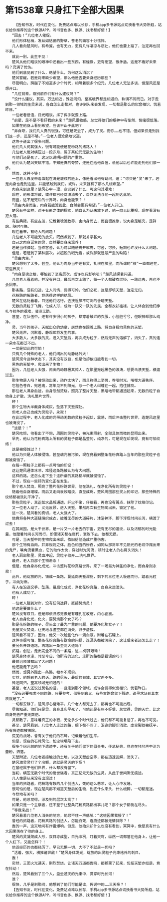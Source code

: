 # 第1538章 只身扛下全部大因果
        【告知书友，时代在变化，免费站点难以长存，手机app多书源站点切换看书大势所趋，站长给你推荐的这个换源APP，听书音色多、换源、找书都好使！】
       “回去！”几位老人催促。
       他们形体枯槁，发丝如枯萎的野草，苍老的面容十分憔悴。
       几人看向楚风时，有希冀，也有无力，更有几许凄凉与悲壮，他们也要上路了，注定再也回不来。
       就此一别，此生不见！
       楚风从他们暗淡的眼神中还看出一些东西，有憧憬，更有绝望，很矛盾，这是不看好未来吗？充满了忧伤。
       他们到底见到了什么，绝望什么，为何这么消沉？
       楚风警醒，若是将来缺少希望，那么他是否要亲身经历那些？
       尽管明白，跨越了不知道多少个时代，相隔着很多个纪元，几位老人无法多谈，但楚风还是想开口。
       “几位前辈，临别前你们有什么建议吗？”
       “没什么建议，其实，万法相近，殊途同归，至高境界都是相通的，称谓不同而已。对于走到那一领域的生灵来说，各自怎么走都对，也许到头来会发现，一切都是那么的似曾相识，恍若昨日。”
       一位老者低语，目光暗淡，挥了挥手就要上路。
       “前辈，是不是不看好我的未来？”楚风很敏感，总觉得他们的眼神中有怅然，情绪很低落。
       如果在他身上看到希望，应该不止于此吧？
       “非自夸，我们几人真的很强，可还是死去了，成为了灵。而你……也不错，但如果仅走到我们这一步，还是不够。”一位老人很沧桑地说道。
       这等于道出了很多问题。
       他们几人何其强大，很有可能便是花粉路的拓路人！
       几位老人绝对横压过一段岁月，属于某纪元无敌的生物！
       可他们还是死了，这足以说明问题的严重性。
       他们认为楚风天赋不错，不知是真的夸赞，还是在给他自信，说他以后也许能走到他们那一步。
       然而，这并不够！
       一位老人白发带着血黏在满是皱纹的脸上，像是看出他有疑问，道：“你只是‘灵’来了，若是肉身也走到这里，并能感触到我们，或许，未来就有了那么几缕希望。”
       肉身来到这里？楚风心中一凛，意识到了什么，可这何其艰难！
       现在，他形体将散，或许都已经腐溃消失了，自然无法与他一起到达此地。
       而且，这不是死后的世界吗，肉身也能来？！
       “灵由肉身而生，肉身若能渡到此，自然会更有希望。”一位老人开口。
       楚风有些出神，对于有形之体的探索，他自认为从未放下过，他一向无比重视，现在看没有犯大错。
       有些典籍，有些古册，记载着魂渡数界，舍肉身而去，而且很推崇，说肉身是躯壳，是驿站，随时可换。
       现在看来，有绝大的问题！
       几位老人不可能无的放矢，既然点到了，那就关乎甚大。
       自己之肉身诞生的灵，自然要自身来温养！
       若是当作驿站，当作客舍，认为可以随便离开躯壳，可舍，可换，短期也许没什么大问题。
       但是，若是到了某种层次，以超脱的眼光看，或许那就是最严重的缺陷！
       “灵由肉生。”
       楚风想到了太多，甚至，他认为肉身当中还有灵，扎根在那里，而所谓的“根”一直都还在，可滋养灵！
       “肉身是魂之根，哪怕到了至高层次，或许也有影响吧？”楚风试探着问道。
       几位老人看着他，并没有开口，最后再次上路了，每一个人都破衣烂褂，一路远去，再也不会回来。
       那条路，没有归途，让人同情，觉得可怜，他们必死，这是却填天堑，注定无归。
       花粉路的拓路者，竟落得这样的结局。
       楚风在远处看着，目送他们远行，去接近那不可测的昏暗天堑。
       无数的灵粒子飞舞，化成人形，成为一队又一队的先民，全都衣衫褴褛，让人体会到他们挣扎与抗争的艰难，凄凉无助。
       甚至，在队伍中，还有许多很小的孩子，都穿着破烂的衣服，小脸脏兮兮，但眼神却那么纯净。
       灵，当年的孩子，天赋出众的幼童，居然也在跟着上路，将自身投向黑色的天堑。
       楚风无声，沉默着，静观即将发生的事。
       大多数人，大多数的灵，进入天堑后，再次成为粒子，然后无声的溶解了，消失了，真的连一朵水花都泛不出。
       一切是如此的可怕！
       只有几个特殊的老人，他们闹出的动静格外大！
       楚风现今这种状态下，其实没有双目，但是他却依旧能看到一切。
       黑色的天堑中，爬出来了生物！
       因为，几位老人太强，闹出的动静极其惊人，在那里掀起黑色的浪涛，想要击溃天堑，横渡过去。
       那生物是人吗？被惊动出来，动作太快了，而且称得上至强，吞咽时光，啃噬大道秩序。
       它脸色苍白，宛若鬼，常年见不到阳光，与一个老人纠缠在一起，抱住就咬。
       那位老人满身血迹，自身忽然焚烧，照亮了整片天堑，黑暗地带都通透起来，无数的粒子自他身上扩散，洗礼整片世界。
       砰！
       那个生物大半截身体成灰，坠落下天堑深处。
       但老人自己也成为灵粒子，永寂！
       在此过程中，老人化成的光带动无数的灵粒子起伏，震荡，而后冲击整片世界，连楚风这里也被淹没了。
       “这是？！”
       楚风吃惊，他看出了不同，周围的灵粒子，被光束照射，全部具体而微的显照出来。
       早先，他认为花粉真路上所有的灵粒子都是晶莹的，纯净的，可是现在却发现，竟有可怕纹络！
       这是被侵蚀过？！
       他以为只是人体被侵蚀，甚至魂光被污染，现在竟看到整条花粉真路上当年的那些灵粒子也都被腐蚀了。
       在每一颗粒子上都有一点可怕的印记！
       这让楚风通体冰凉，难怪这条路被认为有大问题。
       这样的路，还怎么走下去？连所谓的真路都早就被侵蚀了。
       不过，现在一些好的变化正在发生。
       那个老人焚烧，照亮了整片花粉路世界，他在洗礼，在净化所有的灵粒子！
       随着他自身璀璨，而后又走向衰败暗淡，直至成烬，楚风周围那些灵上的印记，那些特殊的纹络都被洗礼干净了。
       那些灵粒子，真正如水晶般通透，纤尘不染，仔细看，再也没有斑点，抹除了纹络印记。
       又一位老人动了，义无反顾，进入天堑，果然再次有生物爬出来，锁定了他。
       这一次，楚风看的真切，老人太强大了。
       他竟将各种大道链编织成衣，披着无尽的大道碎片，沐浴神环，脚下浮现时间长河，横渡了过去！
       在其周围，是大千世界，是一片又一片老去的宇宙，更有无尽的道纹，以及浓郁的时光能量，他蹚着时间长河而行，即便诸天都在腐朽，衰败下去，他都无损。
       可是，当天堑中的生物爬出来后，依旧给他造成严重伤害。
       那个生物有血肉，并非规则之体，脸色相当的惨白，如同从那常年不见阳光的老坟中爬出来的鬼尸，嘴角流着黑血，它的动作太快，穿过时光河流，顿时让老人的右肩头消失！
       老人肩部那里，灵血冲起，灵粒子散开……洗礼世界。
       最终，老人将那个生物击杀！
       但是，他自身亦化成光，冲击整片花粉真路世界，来了一场最为神圣的净化，而自身则永寂！
       此外，他绽放的光，铺成一条路，蔓延向天堑深处，剩下的三位老人极速而行，踏着光粒子，冲向对岸。
       有人在沿途交手，坠落，最后化成光，净化花粉真路，自身永远消失。
       也有人成功了。
       砰！
       一位老人踏到对岸，没有任何选择，直接焚烧灵！
       他这是要做什么？
       楚风没有双目，但是却依旧感觉像是有瞳孔在收缩，内心剧震。
       老人自身化光，化火，要焚烧那个女子吗？
       那是花粉路的根子，尽头出了最为严重的问题，他要净化那女子？！
       无量灵火焚烧，让天地与虚空都在消失，归于虚寂。
       楚风看不清了，因为，他又一次险些化作一滴血液，附着在石罐上。
       这件事很可怕，整条花粉真路有致命的问题，连源头都被污染了，这让后来者还怎么走？！
       要另外开辟道路，再踏出一条至高大道吗？
       拓路，创法，走出完全不同的一条路，这……何其艰难！
       楚风身体冰凉，时至今日，他所有的进化，走所的路都是错误的吗？
       最前沿领域都出了大问题！
       他还能走下去吗？
       然而，想另外踏出一条路，根本不现实。
       突然，他想到老人的话，路的尽头，最后的领域，其实差不多。
       殊途同归，至高领域是相通的！
       甚至，老人还说过莫名的话，一旦走到那个领域，或许会觉得似曾相识，恍若昨日。
       “没有必要强求不同的路，只要参考，借鉴到真义，有些古路曾留下残迹，追寻求证到其本质就是了。”
       一切都安静了，楚风却心绪难平，几个老人都死去了，都再也不可能出现。
       尽管知道，他们只是灵，真身其实早死了，可他还是有些不好受，总觉得，灵的灭亡，比之肉身死去严重无数倍。
       灵都散了，意味着真正的永寂，无论多少个时代过去，他们都不可能复活了，再也不可见。
       甚至，楚风看到，几位老人走过的路，眼下都不同了，沿途的脚印消散，虚空裂纹被抚平，所有痕迹都被抹除。
       荒芜的战场，曾有关于他们的石碑，记载着他们生平。
       但是，现在的石碑风化，如尘埃塌陷下去。
       很多个纪元前的地下遗迹中，还有关于他们留下的母金书，传承秘典，竟也在咔咔声中沦为齑粉，洒落。
       天堑附近，几位老者接触过的土地，以及天堑虚空等，都在迅速瓦解，消失了。
       楚风激灵灵打了个冷颤，这就是灵灭的下场？
       在曾经属于他们世界，什么都没有留下。
       当初，横压无数个时代的绝世强者，真正纪元无敌的生灵，从此于世间渺无痕迹。
       几人像是从来没有出现过！
       当年的拓路者，花粉路有数的几个创法人，死的这么悲凉，让人心中发堵。
       很可怕的是，现在楚风都不知道天堑后的生物，到底什么来头，什么根脚，一切都是迷。
       与祭地有关吗？
       可是，他总觉得，涉及到的层次太高了！
       如果只是一个主祭者，还不至于让整条花粉真路都出事儿吧？那个女子都倒在尽头。
       “等我来战！”
       楚风看着几位老人消失的地方，他忍不住一声低吼：“这桩因果我接了！”
       曾经的拓路者，花粉真路的创法人，怎能白死，连痕迹都被无情抹除？！
       轰的一声，这天地间有炸雷爆响，但是，他抬头却什么也没有看到，冥冥中，像是真有什么大因果落在了他的身上。
       楚风的灵凝聚成人形，双目亦成型，目光冷冽，盯着天穹，纵然一切都落在他身上，让他一个人扛下，又能怎样？！
       他该经历的也都经历了，早已无惧一切，大不了不就是一死吗？
       “活着，强大，横推诸世敌！”楚风身体发光，绽放的出灵粒子光束格外的刺目。
       轰！
       突然，三团火光通天，剧烈焚烧，让诸天万道都轰鸣，都颤栗了起来，包括天堑亦如是，竟在抖动！
       然后，楚风看到了三个人，盘坐通天的光束中，贯穿时光长河！
       谁？
       很快，几乎是刹那间，他想到了他们可能是谁，传说中的……三天帝？！
       【告知书友，时代在变化，免费站点难以长存，手机app多书源站点切换看书大势所趋，站长给你推荐的这个换源APP，听书音色多、换源、找书都好使！】